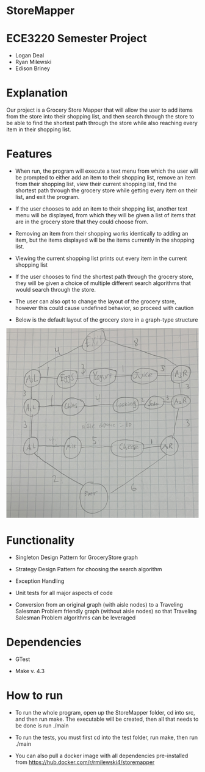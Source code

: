 # StoreMapper

# ECE3220 Semester Project
- Logan Deal
- Ryan Milewski   
- Edison Briney

# Explanation
  Our project is a Grocery Store Mapper that will allow the user to add items from the store into their shopping list, and then search through the store to be able to find the shortest path through the store while also reaching every item in their shopping list.

# Features
  - When run, the program will execute a text menu from which the user will be prompted to either add an item to their shopping list, remove an item from their shopping list, view their current shopping list, find the shortest path through the grocery store while getting every item on their list, and exit the program. 
  
  - If the user chooses to add an item to their shopping list, another text menu will be displayed, from which they will be given a list of items that are in the grocery store that they could choose from.
  
  - Removing an item from their shopping works identically to adding an item, but the items displayed will be the items currently in the shopping list.
  
  - Viewing the current shopping list prints out every item in the current shopping list
  
  - If the user chooses to find the shortest path through the grocery store, they will be given a choice of multiple different search algorithms that would search through the store. 
  
  - The user can also opt to change the layout of the grocery store, however this could cause undefined behavior, so proceed with caution
  
  - Below is the default layout of the grocery store in a graph-type structure
  
  
  ![Graph Layout](IMG_2504.jpg)

  
# Functionality
  - Singleton Design Pattern for GroceryStore graph

  - Strategy Design Pattern for choosing the search algorithm

  - Exception Handling

  - Unit tests for all major aspects of code
  
  - Conversion from an original graph (with aisle nodes) to a Traveling Salesman Problem friendly graph (without aisle nodes) so that Traveling Salesman Problem algorithms can be leveraged

# Dependencies
  - GTest

  - Make v. 4.3
  
# How to run
  - To run the whole program, open up the StoreMapper folder, cd into src, and then run make. The executable will be created, then all that needs to be done is run ./main
  
  - To run the tests, you must first cd into the test folder, run make, then run ./main
  
  - You can also pull a docker image with all dependencies pre-installed from https://hub.docker.com/r/rmilewski4/storemapper
